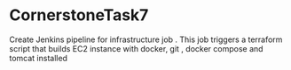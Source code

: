 # CornerstoneTask7

Create Jenkins pipeline for infrastructure job . This job triggers a terraform script that builds EC2 instance with docker, git , docker compose and tomcat installed

